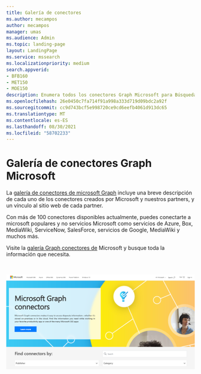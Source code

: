 ```yaml
---
title: Galería de conectores
ms.author: mecampos
author: mecampos
manager: umas
ms.audience: Admin
ms.topic: landing-page
layout: LandingPage
ms.service: mssearch
ms.localizationpriority: medium
search.appverid:
- BFB160
- MET150
- MOE150
description: Enumera todos los conectores Graph Microsoft para Búsqueda de Microsoft
ms.openlocfilehash: 26e0450c7fa714f91a998a333d719d09bdc2a92f
ms.sourcegitcommit: cc9d743bcf5e998720ce9cd6eefb4061d913dc65
ms.translationtype: MT
ms.contentlocale: es-ES
ms.lasthandoff: 08/30/2021
ms.locfileid: "58702233"
---
```

# <a name="microsoft-graph-connectors-gallery"></a>Galería de conectores Graph Microsoft

La [galería de conectores de microsoft Graph](http://www.microsoft.com/microsoft-search/connectors) incluye una breve descripción de cada uno de los conectores creados por Microsoft y nuestros partners, y un vínculo al sitio web de cada partner.

Con más de 100 conectores disponibles actualmente, puedes conectarte a microsoft populares y no servicios Microsoft como servicios de Azure, Box, MediaWiki, ServiceNow, SalesForce, servicios de Google, MediaWiki y muchos más.

Visite la [galería Graph conectores de](http://www.microsoft.com/microsoft-search/connectors) Microsoft y busque toda la información que necesita.

<br>

![Imagen que muestra la nueva galería de conectores.](media/connectors-gallery.png)

